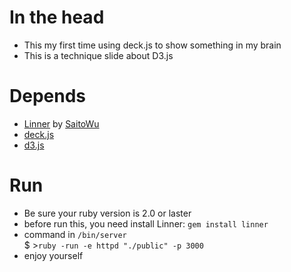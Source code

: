 # In the head
  * This my first time using deck.js to show something in my brain
  * This is a technique slide about D3.js

# Depends
  * [Linner](https://github.com/SaitoWu/linner?source=c) by [SaitoWu](https://github.com/SaitoWu)
  * [deck.js](http://imakewebthings.com/deck.js)
  * [d3.js](http://d3js.org/)

# Run
  * Be sure your ruby version is 2.0 or laster
  * before run this, you need install Linner: `gem install linner`
  * command in `/bin/server` <br>
  $ &gt;`ruby -run -e httpd "./public" -p 3000`
  * enjoy yourself